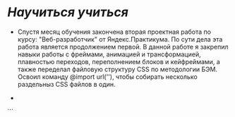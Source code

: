 # __*Научиться учиться*__ 
* Спустя месяц обучения закончена вторая проектная работа по курсу: "Веб-разработчик" от Яндекс.Практикума. По сути дела эта работа является продолжением первой. В данной работе я закрепил навыки работы с фреймами, анимацией и трансформацией, плавностью переходов, переполнением блоков и кейфреймами, а также переделал файловую структуру CSS по методологии БЭМ. Освоил команду @import url(''), чтобы собирать несколько раздельныз CSS файлов в один. 
* ```
<!DOCTYPE html>
<html lang="ru">
<head>
    <meta charset="UTF-8">
    <meta name="viewport" content="width=device-width, initial-scale=1.0">
    <title>Научиться учиться</title>
    <link rel="stylesheet" href="pages/index.css">
</head>
</html>
```
